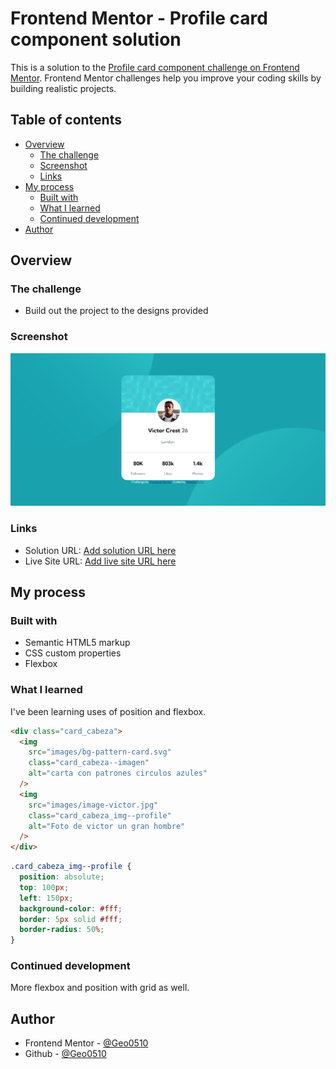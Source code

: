 # Frontend Mentor - Profile card component solution

This is a solution to the [Profile card component challenge on Frontend Mentor](https://www.frontendmentor.io/challenges/profile-card-component-cfArpWshJ). Frontend Mentor challenges help you improve your coding skills by building realistic projects.

## Table of contents

- [Overview](#overview)
  - [The challenge](#the-challenge)
  - [Screenshot](#screenshot)
  - [Links](#links)
- [My process](#my-process)
  - [Built with](#built-with)
  - [What I learned](#what-i-learned)
  - [Continued development](#continued-development)
- [Author](#author)

## Overview

### The challenge

- Build out the project to the designs provided

### Screenshot

![](./images/Frontend-Mentor-Profile-card-component.png)

### Links

- Solution URL: [Add solution URL here](https://your-solution-url.com)
- Live Site URL: [Add live site URL here](https://your-live-site-url.com)

## My process

### Built with

- Semantic HTML5 markup
- CSS custom properties
- Flexbox

### What I learned

I've been learning uses of position and flexbox.

```html
<div class="card_cabeza">
  <img
    src="images/bg-pattern-card.svg"
    class="card_cabeza--imagen"
    alt="carta con patrones circulos azules"
  />
  <img
    src="images/image-victor.jpg"
    class="card_cabeza_img--profile"
    alt="Foto de victor un gran hombre"
  />
</div>
```

```css
.card_cabeza_img--profile {
  position: absolute;
  top: 100px;
  left: 150px;
  background-color: #fff;
  border: 5px solid #fff;
  border-radius: 50%;
}
```

### Continued development

More flexbox and position with grid as well.

## Author

- Frontend Mentor - [@Geo0510](https://www.frontendmentor.io/profile/Geo0510)
- Github - [@Geo0510](https://github.com/Geo0510)
